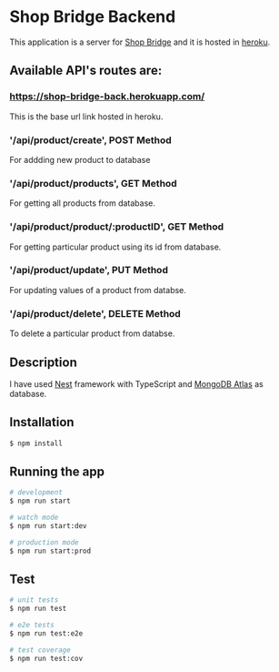 # Shop Bridge Backend

This application is a server for [Shop Bridge](https://shop-bridge.netlify.app/home) and it is hosted in [heroku](https://dashboard.heroku.com/).

## Available API's routes are:

### https://shop-bridge-back.herokuapp.com/

This is the base url link hosted in heroku.

### '/api/product/create', POST Method
For addding new product to database
### '/api/product/products', GET Method
For getting all products from database.

### '/api/product/product/:productID', GET Method
For getting particular product using its id from database.

### '/api/product/update', PUT Method
For updating values of a product from databse.

### '/api/product/delete', DELETE Method
To delete a particular product from databse.

## Description

I have used [Nest](https://github.com/nestjs/nest) framework with TypeScript and [MongoDB Atlas](https://www.mongodb.com/cloud/atlas) as database.

## Installation

```bash
$ npm install
```

## Running the app

```bash
# development
$ npm run start

# watch mode
$ npm run start:dev

# production mode
$ npm run start:prod
```

## Test

```bash
# unit tests
$ npm run test

# e2e tests
$ npm run test:e2e

# test coverage
$ npm run test:cov
```
